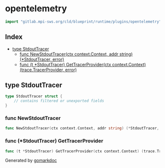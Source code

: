 <!-- Code generated by gomarkdoc. DO NOT EDIT -->

# opentelemetry

```go
import "gitlab.mpi-sws.org/cld/blueprint/runtime/plugins/opentelemetry"
```

## Index

- [type StdoutTracer](<#StdoutTracer>)
  - [func NewStdoutTracer\(ctx context.Context, addr string\) \(\*StdoutTracer, error\)](<#NewStdoutTracer>)
  - [func \(t \*StdoutTracer\) GetTracerProvider\(ctx context.Context\) \(trace.TracerProvider, error\)](<#StdoutTracer.GetTracerProvider>)


<a name="StdoutTracer"></a>
## type StdoutTracer



```go
type StdoutTracer struct {
    // contains filtered or unexported fields
}
```

<a name="NewStdoutTracer"></a>
### func NewStdoutTracer

```go
func NewStdoutTracer(ctx context.Context, addr string) (*StdoutTracer, error)
```



<a name="StdoutTracer.GetTracerProvider"></a>
### func \(\*StdoutTracer\) GetTracerProvider

```go
func (t *StdoutTracer) GetTracerProvider(ctx context.Context) (trace.TracerProvider, error)
```



Generated by [gomarkdoc](<https://github.com/princjef/gomarkdoc>)

